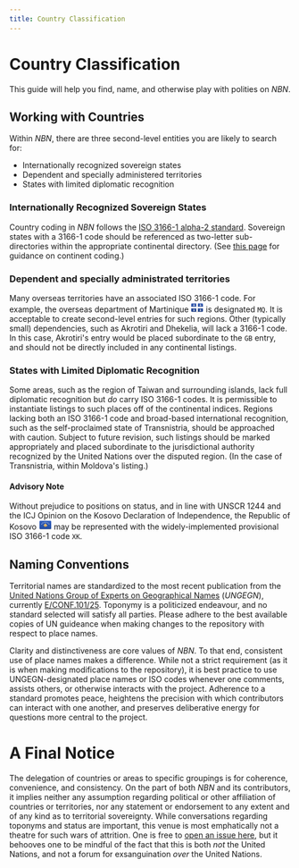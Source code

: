 ```yaml
---
title: Country Classification
---
```


# Country Classification

This guide will help you find, name, and otherwise play with polities on *NBN*.

## Working with Countries

Within *NBN*, there are three second-level entities you are likely to search for:
* Internationally recognized sovereign states
* Dependent and specially administered territories
* States with limited diplomatic recognition

### Internationally Recognized Sovereign States

Country coding in *NBN* follows the [ISO 3166-1 alpha-2 standard](https://www.iso.org/iso-3166-country-codes.html). Sovereign states with a 3166-1 code should be referenced as two-letter sub-directories within the appropriate continental directory. (See [this page](continent-coding.html) for guidance on continent coding.)

### Dependent and specially administrated territories

Many overseas territories have an associated ISO 3166-1 code. For example, the overseas department of Martinique <img src="/images/FlagKit/NA/MQ/MQ.png" class="flagkit"> is designated `MQ`. It is acceptable to create second-level entries for such regions. Other (typically small) dependencies, such as Akrotiri and Dhekelia, will lack a 3166-1 code. In this case, Akrotiri's entry would be placed subordinate to the `GB` entry, and should not be directly included in any continental listings.

### States with Limited Diplomatic Recognition

Some areas, such as the region of Taiwan and surrounding islands, lack full diplomatic recognition but *do* carry ISO 3166-1 codes. It is permissible to instantiate listings to such places off of the continental indices. Regions lacking both an ISO 3166-1 code and broad-based international recognition, such as the self-proclaimed state of Transnistria, should be approached with caution. Subject to future revision, such listings should be marked appropriately and placed subordinate to the jurisdictional authority recognized by the United Nations over the disputed region. (In the case of Transnistria, within Moldova's listing.)

#### Advisory Note

Without prejudice to positions on status, and in line with UNSCR 1244 and the ICJ Opinion on the Kosovo Declaration of Independence, the Republic of Kosovo <img src="/images/FlagKit/EU/XK/XK.png" class="flagkit"> may be represented with the widely-implemented provisional ISO 3166-1 code `XK`.

## Naming Conventions

Territorial names are standardized to the most recent publication from the [United Nations Group of 
Experts on Geographical Names](https://unstats.un.org/unsd/geoinfo/ungegn/default.html) (*UNGEGN*), currently [E/CONF.101/25](https://unstats.un.org/unsd/geoinfo/ungegn/docs/10th-uncsgn-docs/econf/E_CONF.101_25_UNGEGN%20WG%20Country%20Names%20Document.pdf). Toponymy is a politicized endeavour, and no standard selected will satisfy all parties. Please adhere to the best available copies of UN guideance when making changes to the repository with respect to place names.

Clarity and distinctiveness are core values of *NBN*. To that end, consistent use of place names makes a difference. While not a strict requirement (as it is when making modifications to the repository), it is best practice to use UNGEGN-designated place names or ISO codes whenever one comments, assists others, or otherwise interacts with the project. Adherence to a standard promotes peace, heightens the precision with which contributors can interact with one another, and preserves deliberative energy for questions more central to the project.

# A Final Notice

The delegation of countries or areas to specific groupings is for coherence, convenience, and consistency. On the part of both *NBN* and its contributors, it implies neither any assumption regarding political or other affiliation of countries or territories, nor any statement or endorsement to any extent and of any kind as to territorial sovereignty. While conversations regarding toponyms and status are important, this venue is most emphatically not a theatre for such wars of attrition. One is free to [open an issue here](https://github.com/apapenheim/nation-branding-now/issues/new), but it behooves one to be mindful of the fact that this is both *not* the United Nations, and not a forum for exsanguination *over* the United Nations.